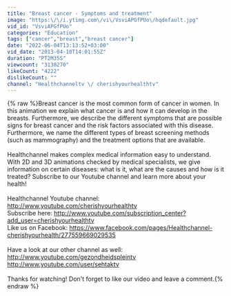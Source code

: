 ```yaml
---
title: "Breast cancer - Symptoms and treatment"
image: "https:\/\/i.ytimg.com\/vi\/VsviAPGfPUo\/hqdefault.jpg"
vid_id: "VsviAPGfPUo"
categories: "Education"
tags: ["cancer","breast","breast cancer"]
date: "2022-06-04T13:13:52+03:00"
vid_date: "2013-04-10T14:01:55Z"
duration: "PT2M35S"
viewcount: "3130270"
likeCount: "4222"
dislikeCount: ""
channel: "Healthchanneltv \/ cherishyourhealthtv"
---
```

{% raw %}Breast cancer is the most common form of cancer in women. In this animation we explain what cancer is and how it can develop in the breasts. Furthermore, we describe the different symptoms that are possible signs for breast cancer and the risk factors associated with this disease. Furthermore, we name the different types of breast screening methods (such as mammography) and the treatment options that are available.<br /><br />Healthchannel makes complex medical information easy to understand. With 2D and 3D animations checked by medical specialists, we give information on certain diseases: what is it, what are the causes and how is it treated? Subscribe to our Youtube channel and learn more about your health!<br /><br />Healthchannel Youtube channel: <a rel="nofollow" target="blank" href="http://www.youtube.com/cherishyourhealthtv">http://www.youtube.com/cherishyourhealthtv</a><br />Subscribe here: <a rel="nofollow" target="blank" href="http://www.youtube.com/subscription_center?add_user=cherishyourhealthtv">http://www.youtube.com/subscription_center?add_user=cherishyourhealthtv</a><br />Like us on Facebook: <a rel="nofollow" target="blank" href="https://www.facebook.com/pages/Healthchannel-cherishyourhealth/277559669029535">https://www.facebook.com/pages/Healthchannel-cherishyourhealth/277559669029535</a><br /><br />Have a look at our other channel as well:<br /><a rel="nofollow" target="blank" href="http://www.youtube.com/gezondheidspleintv">http://www.youtube.com/gezondheidspleintv</a><br /><a rel="nofollow" target="blank" href="http://www.youtube.com/user/sehtaktv">http://www.youtube.com/user/sehtaktv</a><br /><br />Thanks for watching! Don't forget to like our video and leave a comment.{% endraw %}
